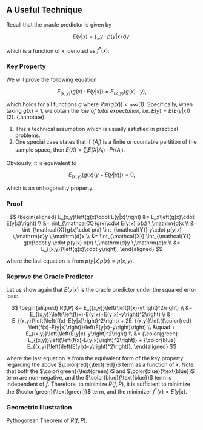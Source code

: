 ## A Useful Technique

Recall that the oracle predictor is given by

$$
E(y|x) = \int_{\mathcal{Y}} y\cdot p(y|x) \,\mathrm{d}y,
$$

which is a function of $x$, denoted as $f^*(x)$.

### Key Property

We will prove the following equation

$$
E_{(x,y)}\left(g(x)\cdot E(y|x)\right) = E_{(x,y)}\left(g(x)\cdot y\right),
$$

which holds for all functions $g$ where $Var\left(g(x)\right)<+\infty$(1). Specifically, when taking $g(x)\equiv 1$, we obtain the *law of total expectation,* i.e. $E\left(y\right) = E\left(E(y|x)\right)$(2).
{.annotate}

1. This a technical assumption which is usually satisfied in practical problems.
2. One special case states that if $\left\{A_i\right\}$ is a finite or countable partition of the sample space, then $E(X)=\sum_i E\left(X | A_i\right) \cdot Pr\left(A_i\right)$. 


Obviously, it is equivalent to

$$
E_{(x,y)}\left(g(x)\left(y-E(y|x)\right)\right) = 0,
$$

which is an orthogonality property.

### Proof

$$
\begin{aligned}
E_(x,y)\left(g(x)\cdot E(y|x)\right) 
&= E_x\left(g(x)\cdot E(y|x)\right) \\
&= \int_{\mathcal{X}}g(x)\cdot E(y|x) p(x) \,\mathrm{d}x \\
&= \int_{\mathcal{X}}g(x)\cdot p(x) \int_{\mathcal{Y}} y\cdot p(y|x) \,\mathrm{d}y \,\mathrm{d}x \\
&= \int_{\mathcal{X}} \int_{\mathcal{Y}} g(x)\cdot y \cdot p(y|x) p(x) \,\mathrm{d}y \,\mathrm{d}x \\
&= E_{(x,y)}\left(g(x)\cdot y\right),
\end{aligned}
$$

where the last equation is from $p(y|x) p(x) = p(x,y)$.

### Reprove the Oracle Predictor

Let us show again that $E(y|x)$ is the oracle predictor under the squared error loss:

$$
\begin{aligned}
R(f,P) 
&= E_{(x,y)}\left(\left(f(x)-y\right)^2\right) \\
&= E_{(x,y)}\left(\left(f(x)-E(y|x)+E(y|x)-y\right)^2\right) \\
&= E_{(x,y)}\left(\left(f(x)-E(y|x)\right)^2\right) + 2E_{(x,y)}\left({\color{red} \left(f(x)-E(y|x)\right)}\left(E(y|x)-y\right)\right) \\ 
&\quad + E_{(x,y)}\left(\left(E(y|x)-y\right)^2\right) \\
&= {\color{green} E_{(x,y)}\left(\left(f(x)-E(y|x)\right)^2\right)} + {\color{blue} E_{(x,y)}\left(\left(E(y|x)-y\right)^2\right)},
\end{aligned}
$$

where the last equation is from the equivalent form of the key property regarding the above $\color{red}{\text{red}}$ term as a function of $x$.
Note that both the $\color{green}{\text{green}}$ and $\color{blue}{\text{blue}}$ term are non-negative, and the $\color{blue}{\text{blue}}$ term is independent of $f$. Therefore, to minimize $R(f,P)$, it is sufficient to minimize the $\color{green}{\text{green}}$ term, and the minimizer $f^*(x) = E(y|x)$.

### Geometric Illustration

Pythogorean Theorem of $R(f,P)$:
